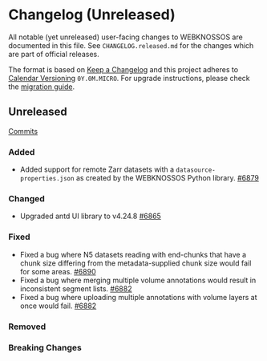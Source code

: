 # Changelog (Unreleased)

All notable (yet unreleased) user-facing changes to WEBKNOSSOS are documented in this file.
See `CHANGELOG.released.md` for the changes which are part of official releases.

The format is based on [Keep a Changelog](http://keepachangelog.com/en/1.0.0/)
and this project adheres to [Calendar Versioning](http://calver.org/) `0Y.0M.MICRO`.
For upgrade instructions, please check the [migration guide](MIGRATIONS.released.md).

## Unreleased
[Commits](https://github.com/scalableminds/webknossos/compare/23.03.0...HEAD)

### Added
- Added support for remote Zarr datasets with a `datasource-properties.json` as created by the WEBKNOSSOS Python library. [#6879](https://github.com/scalableminds/webknossos/pull/6879)

### Changed
- Upgraded antd UI library to v4.24.8 [#6865](https://github.com/scalableminds/webknossos/pull/6865)

### Fixed
- Fixed a bug where N5 datasets reading with end-chunks that have a chunk size differing from the metadata-supplied chunk size would fail for some areas. [#6890](https://github.com/scalableminds/webknossos/pull/6890)
- Fixed a bug where merging multiple volume annotations would result in inconsistent segment lists. [#6882](https://github.com/scalableminds/webknossos/pull/6882)
- Fixed a bug where uploading multiple annotations with volume layers at once would fail. [#6882](https://github.com/scalableminds/webknossos/pull/6882)

### Removed

### Breaking Changes
